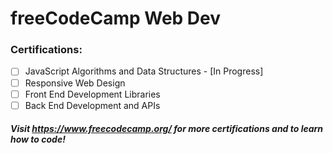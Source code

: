# freeCodeCamp Web Dev
### Certifications:
- [ ] JavaScript Algorithms and Data Structures - [In Progress]
- [ ] Responsive Web Design
- [ ] Front End Development Libraries
- [ ] Back End Development and APIs

##### Visit https://www.freecodecamp.org/ for more certifications and to learn how to code!
